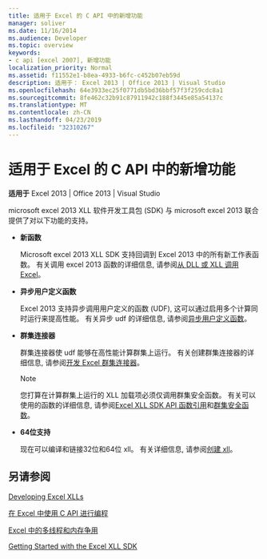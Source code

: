 ```yaml
---
title: 适用于 Excel 的 C API 中的新增功能
manager: soliver
ms.date: 11/16/2014
ms.audience: Developer
ms.topic: overview
keywords:
- c api [excel 2007], 新增功能
localization_priority: Normal
ms.assetid: f11552e1-b8ea-4933-b6fc-c452b07eb59d
description: 适用于： Excel 2013 | Office 2013 | Visual Studio
ms.openlocfilehash: 64e3933ec25f0771db5bd36bbf57f3f259cdc8a1
ms.sourcegitcommit: 8fe462c32b91c87911942c188f3445e85a54137c
ms.translationtype: MT
ms.contentlocale: zh-CN
ms.lasthandoff: 04/23/2019
ms.locfileid: "32310267"
---
```

# <a name="whats-new-in-the-c-api-for-excel"></a>适用于 Excel 的 C API 中的新增功能

 **适用于** Excel 2013 | Office 2013 | Visual Studio 
  
microsoft excel 2013 XLL 软件开发工具包 (SDK) 与 microsoft excel 2013 联合提供了对以下功能的支持。
  
- **新函数**
    
    Microsoft excel 2013 XLL SDK 支持回调到 Excel 2013 中的所有新工作表函数。 有关调用 excel 2013 函数的详细信息, 请参阅[从 DLL 或 XLL 调用 Excel](calling-into-excel-from-the-dll-or-xll.md)。
    
- **异步用户定义函数**
    
    Excel 2013 支持异步调用用户定义的函数 (UDF), 这可以通过启用多个计算同时运行来提高性能。 有关异步 udf 的详细信息, 请参阅[异步用户定义函数](asynchronous-user-defined-functions.md)。
    
- **群集连接器**
    
    群集连接器使 udf 能够在高性能计算群集上运行。 有关创建群集连接器的详细信息, 请参阅[开发 Excel 群集连接器](developing-excel-cluster-connectors.md)。
    
    > [!NOTE]
    > 您打算在计算群集上运行的 XLL 加载项必须仅调用群集安全函数。 有关可以使用的函数的详细信息, 请参阅[Excel XLL SDK API 函数引用](excel-xll-sdk-api-function-reference.md)和[群集安全函数](cluster-safe-functions.md)。 
  
- **64位支持**
    
    现在可以编译和链接32位和64位 xll。 有关详细信息, 请参阅[创建 xll](creating-xlls.md)。
    
## <a name="see-also"></a>另请参阅



[Developing Excel XLLs](developing-excel-xlls.md)
  
[在 Excel 中使用 C API 进行编程](programming-with-the-c-api-in-excel.md)
  
[Excel 中的多线程和内存争用](multithreading-and-memory-contention-in-excel.md)


[Getting Started with the Excel XLL SDK](getting-started-with-the-excel-xll-sdk.md)

